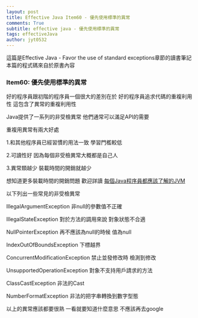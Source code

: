 ```yaml
---
layout: post
title: Effective Java Item60 - 優先使用標準的異常
comments: True 
subtitle: effective java - 優先使用標準的異常
tags: effectiveJava
author: jyt0532
---
```


這篇是Effective Java - Favor the use of standard exceptions章節的讀書筆記 本篇的程式碼來自於原書內容

### Item60: 優先使用標準的異常

好的程序員跟初階的程序員一個很大的差別在於 好的程序員追求代碼的重複利用性 這包含了異常的重複利用性 

Java提供了一系列的非受檢異常 他們通常可以滿足API的需要

重複用異常有兩大好處

1.和其他程序員已經習慣的用法一致 學習門檻較低

2.可讀性好 因為每個非受檢異常大概都是自己人 

3.異常類越少 裝載時間的開銷就越少

想知道更多裝載時間的開銷問題 歡迎詳讀 [每個Java程序員都應該了解的JVM](/toc/jvm/)

以下列出一些常見的非受檢異常

IllegalArgumentException	非null的參數值不正確

IllegalStateException	對於方法的調用來說 對象狀態不合適

NullPointerException	再不應該為null的時候 值為null

IndexOutOfBoundsException	下標越界

ConcurrentModificationException	禁止並發修改時 檢測到修改

UnsupportedOperationException	對象不支持用戶請求的方法

ClassCastException 非法的Cast

NumberFormatException 非法的把字串轉換到數字型態

以上的異常應該都要很熟 一看就要知道什麼意思 不應該再去google

